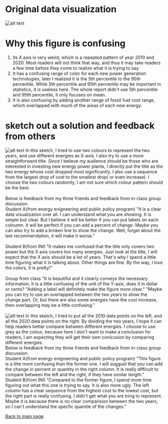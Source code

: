 # Original data visualization
![alt text](https://github.com/rittleli/portfolio/blob/main/Screenshot%202022-11-14%20190825.png)
# Why this figure is confusing
1. Its X axis is very weird, which is a repeated pattern of year 2010 and 2020. Most readers will not think that way, and thus it may take readers a few time before they come to realize what it is trying to say.<br>
2. It has a confusing range of color for each new power generation technologies, later I realized it is the 5th percentile to the 95th percentile. While 5th percentile and 95th percentile may be important in statistics, it is useless here. The whole report didn't use 5th percentile and 95th percentile, it only focuses on mean. <br>
3. It is also confusing by adding another range of fossil fuel cost range, which overlapped with much of the areas of each new energy. <br>
# sketch out a solution and feedback from others
![alt text](https://github.com/rittleli/portfolio/blob/main/sketch1.png)
In this sketch, I tried to use two colours to represent the two years, and use different energies as X-axis. I also try to use a more straightforward title. Since I believe my audience should be those who are interested in investing new energy power plants, I directly put the title as the two energy whose cost dropped most significantly. I also use a sequence from the largest drop of cost to the smallest drop( or even increase). I choose the two colours randomly, I am not sure which colour pattern should be the best.<br>
<br>
Below is feedback from my three friends and feedback from in-class group discussion.<br>
Student A(from energy enigneering and public policy program) "It is a clear data visualization over all. I can understand what you are showing. It is simple but clear. But I believe it will be better if you can put labels on each coloumn. It will be perfect if you can add a percent of change. Maybe you can also try to add a broken line to show the change. Well, forget about the last recommendation, it will make it worse." <br>
<br>
Student B(from INI) "It makes me confused that the title only covers two power but the X axis covers too many energies. Just look at the title, I will expect that the X axis should be a list of years. That's why I spend a little time figuring what it is talking about. Other things are fine. By the way, I love the colors, it is pretty!" <br>
<br>
Group from class "It is beautiful and it clearly conveys the necessary information. It is a little confusing of the unit of the Y-axis, does it in dollar or cents? "Adding a label will definitely make the figure more clear." "Maybe you can try to use an overlapped between the two years to show the change part. Or, but there are also some energies have the cost increase, then overlapping may be a little confusing."<br>
<br>
![alt text](https://github.com/rittleli/portfolio/blob/main/sketch2.png)
In this sketch, I tried to put all the 2010 data points on the left, and all the 2020 data points on the right. By dividing the two years, I hope it can help readers better compare between different energies. I choose to use grey as the colour, because here I don't want to make a conclusion for readers, I am expecting they will get their own conlcusion by comparing different energies.<br>
Below is feedback from my three friends and feedback from in-class group discussion.<br>
Student A(from energy enigneering and public policy program) "This figure is a litte more confusing than the former one. I will suggust that you can add the change in percent or quantity in the right column. It is really difficult to compare between the left and the right, if they have similar length." <br>
Student B(from INI) "Compared to the former figure, I spend more time figuring out what this one is trying to say. It is also more ugly. The left column has a clear sequence from the highest cost to the lowest cost, but the right part is really confusing. I didn't get what you are tring to represent. Maybe it is because there is no clear comparision between the two years, so I can't understand the specfic quantile of the changes." <br>






[Back to main page](/README.md)
